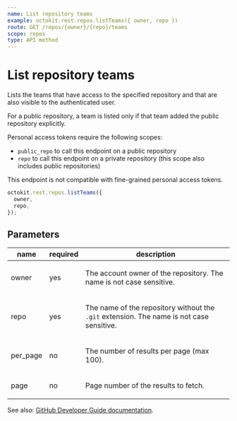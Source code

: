 ```yaml
---
name: List repository teams
example: octokit.rest.repos.listTeams({ owner, repo })
route: GET /repos/{owner}/{repo}/teams
scope: repos
type: API method
---
```


# List repository teams

Lists the teams that have access to the specified repository and that are also visible to the authenticated user.

For a public repository, a team is listed only if that team added the public repository explicitly.

Personal access tokens require the following scopes:

- `public_repo` to call this endpoint on a public repository
- `repo` to call this endpoint on a private repository (this scope also includes public repositories)

This endpoint is not compatible with fine-grained personal access tokens.

```js
octokit.rest.repos.listTeams({
  owner,
  repo,
});
```

## Parameters

<table>
  <thead>
    <tr>
      <th>name</th>
      <th>required</th>
      <th>description</th>
    </tr>
  </thead>
  <tbody>
    <tr><td>owner</td><td>yes</td><td>

The account owner of the repository. The name is not case sensitive.

</td></tr>
<tr><td>repo</td><td>yes</td><td>

The name of the repository without the `.git` extension. The name is not case sensitive.

</td></tr>
<tr><td>per_page</td><td>no</td><td>

The number of results per page (max 100).

</td></tr>
<tr><td>page</td><td>no</td><td>

Page number of the results to fetch.

</td></tr>
  </tbody>
</table>

See also: [GitHub Developer Guide documentation](https://docs.github.com/rest/reference/repos#list-repository-teams).
